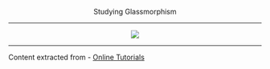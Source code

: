 <p align="center">
  Studying Glassmorphism
</p>

---

<p align="center">
  <img src="src/images/galssmorphism.gif">
</p>

---

Content extracted from - [Online Tutorials](https://www.youtube.com/watch?v=YRAoM4-Eb4A)



